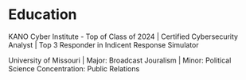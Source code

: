 # Education
KANO Cyber Institute - Top of Class of 2024 |
Certified Cybersecurity Analyst |
Top 3 Responder in Indicent Response Simulator

University of Missouri |
Major: Broadcast Jouralism |
Minor: Political Science
Concentration: Public Relations
